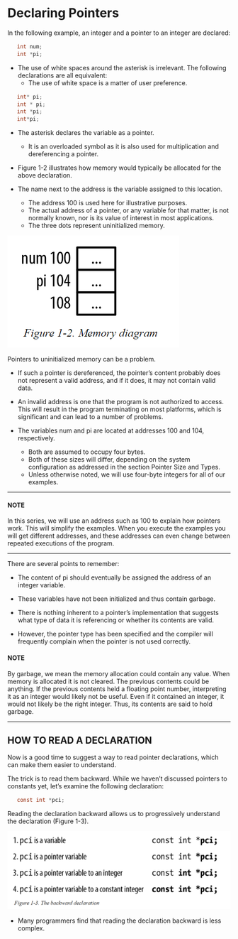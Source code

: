 # Declaring Pointers

In the following example, an integer and a pointer to an integer are declared:

```c
   int num;
   int *pi;
```

* The use of white spaces around the asterisk is irrelevant. The following declarations are all equivalent:
    * The use of white space is a matter of user preference.
```c
   int* pi;
   int * pi;
   int *pi;
   int*pi;
```
* The asterisk declares the variable as a pointer. 
    * It is an overloaded symbol as it is also used for multiplication and dereferencing a pointer.

* Figure 1-2 illustrates how memory would typically be allocated for the above declaration. 
* The name next to the address is the variable assigned to this location. 
    * The address 100 is used here for illustrative purposes. 
    * The actual address of a pointer, or any variable for that matter, is not normally known, nor is its value of interest in most applications. 
    * The three dots represent uninitialized memory.
   
![](img/memDia.png)

Pointers to uninitialized memory can be a problem. 

* If such a pointer is dereferenced, the pointer’s content probably does not represent a valid address, and if it does, it may not contain valid data. 

* An invalid address is one that the program is not authorized to access. This will result in the program terminating on most platforms, which is significant and can lead to a number of problems.

* The variables num and pi are located at addresses 100 and 104, respectively. 
    * Both are assumed to occupy four bytes. 
    * Both of these sizes will differ, depending on the system configuration as addressed in the section Pointer Size and Types. 
    * Unless otherwise noted, we will use four-byte integers for all of our examples.
---

#### NOTE

In this series, we will use an address such as 100 to explain how pointers work.
This will simplify the examples. When you execute the examples you will get different addresses, and these addresses can even change between repeated executions of the program.

---

There are several points to remember:

* The content of pi should eventually be assigned the address of an integer variable.

* These variables have not been initialized and thus contain garbage.

* There is nothing inherent to a pointer’s implementation that suggests what type of data it is referencing or whether its contents are valid.

* However, the pointer type has been specified and the compiler will frequently complain when the pointer is not used correctly.

#### NOTE
    
By garbage, we mean the memory allocation could contain any value. When memory is allocated it is not cleared. The previous contents could be anything. If the previous contents held a floating point number, interpreting it as an integer would likely not be useful. Even if it contained an integer, it would not likely be the right integer. Thus, its contents are said to hold garbage.

---

## HOW TO READ A DECLARATION

Now is a good time to suggest a way to read pointer declarations, which can make them easier to understand. 

The trick is to read them backward. While we haven’t discussed pointers to constants yet, let’s examine the following declaration:

```c
   const int *pci;
```

Reading the declaration backward allows us to progressively understand the declaration (Figure 1-3).

![](img/backwardDeclaration.png)

* Many programmers find that reading the declaration backward is less complex.
